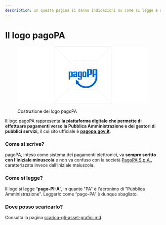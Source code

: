 ```yaml
---
description: In questa pagina si danno indicazioni su come si legge e scrive "pagoPA".
---
```


# Il logo pagoPA

<figure><img src="../.gitbook/assets/Logo + Costruzione (1).png" alt="Costruzione del logo pagoPA"><figcaption><p>Costruzione del logo pagoPA</p></figcaption></figure>

Il logo pagoPA rappresenta **la piattaforma digitale che permette di effettuare pagamenti verso la Pubblica Amministrazione e dei gestori di pubblici servizi,** il cui sito ufficiale è [**pagopa.gov.it**](https://www.pagopa.gov.it).&#x20;

### Come si scrive?

pagoPA, inteso come sistema dei pagamenti elettronici, va **sempre scritto con l’iniziale minuscola** e non va confuso con la società [PagoPA S.p.A.](https://www.pagopa.it), caratterizzata invece dall’iniziale maiuscola.

### **Come si legge?**

Il logo si legge “**pago-PI-A**”, in quanto "PA" è l'acronimo di "Pubblica Amministrazione". Leggerlo come “pago-PA” è dunque sbagliato.&#x20;

### Dove posso scaricarlo?

Consulta la pagina [scarica-gli-asset-grafici.md](../risorse-utili/scarica-gli-asset-grafici.md "mention").

